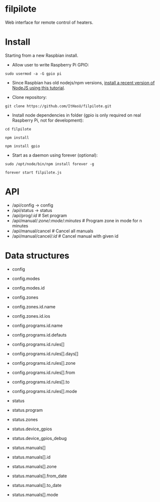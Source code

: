 filpilote
=========

Web interface for remote control of heaters.

Install
=======

Starting from a new Raspbian install.

* Allow user to write Raspberry Pi GPIO:

`sudo usermod -a -G gpio pi`

* Since Raspbian has old nodejs/npm versions, [install a recent version of NodeJS using this tutorial](http://raspberryalphaomega.org.uk/2014/06/11/installing-and-using-node-js-on-raspberry-pi/).

* Clone repository:

`git clone https://github.com/ItHasU/filpilote.git`

* Install node dependencies in folder (gpio is only required on real Raspberry Pi, not for development):

`cd filpilote`

`npm install`

`npm install gpio`

* Start as a daemon using forever (optional):

`sudo /opt/node/bin/npm install forever -g`

`forever start filpilote.js`

API
===
* /api/config -> config
* /api/status -> status
* /api/prog/:_id_ # Set program
* /api/manual/:_zone_/:_mode_/:_minutes_ # Program zone in mode for n minutes
* /api/manual/cancel # Cancel all manuals
* /api/manual/cancel/:_id_ # Cancel manual with given id

Data structures
===============

* config
* config.modes
* config.modes.id
* config.zones
* config.zones.id.name
* config.zones.id.ios
* config.programs.id.name
* config.programs.id.defauts
* config.programs.id.rules[]
* config.programs.id.rules[].days[]
* config.programs.id.rules[].zone
* config.programs.id.rules[].from
* config.programs.id.rules[].to
* config.programs.id.rules[].mode

* status
* status.program
* status.zones
* status.device_gpios
* status.device\_gpios\_debug
* status.manuals[]
* status.manuals[].id
* status.manuals[].zone
* status.manuals[].from\_date
* status.manuals[].to\_date
* status.manuals[].mode
